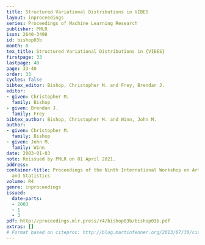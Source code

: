 ```yaml
---
title: Structured Variational Distributions in VIBES
layout: inproceedings
series: Proceedings of Machine Learning Research
publisher: PMLR
issn: 2640-3498
id: bishop03b
month: 0
tex_title: Structured Variational Distributions in {VIBES}
firstpage: 33
lastpage: 40
page: 33-40
order: 33
cycles: false
bibtex_editor: Bishop, Christopher M. and Frey, Brendan J.
editor:
- given: Christopher M.
  family: Bishop
- given: Brendan J.
  family: Frey
bibtex_author: Bishop, Christopher M. and Winn, John M.
author:
- given: Christopher M.
  family: Bishop
- given: John M.
  family: Winn
date: 2003-01-03
note: Reissued by PMLR on 01 April 2021.
address:
container-title: Proceedings of the Ninth International Workshop on Artificial Intelligence
  and Statistics
volume: R4
genre: inproceedings
issued:
  date-parts:
  - 2003
  - 1
  - 3
pdf: http://proceedings.mlr.press/r4/bishop03b/bishop03b.pdf
extras: []
# Format based on citeproc: http://blog.martinfenner.org/2013/07/30/citeproc-yaml-for-bibliographies/
---
```

